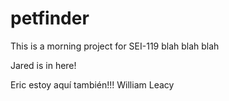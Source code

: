 # petfinder
This is a morning project for SEI-119 blah blah blah

Jared is in here! 

Eric estoy aquí también!!!
William Leacy